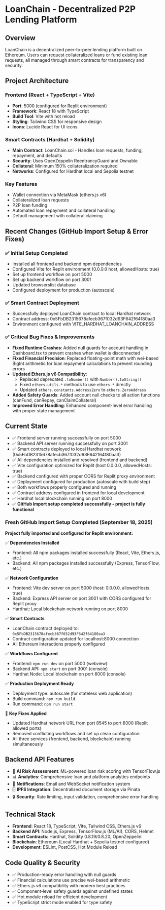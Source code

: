 # LoanChain - Decentralized P2P Lending Platform

## Overview
LoanChain is a decentralized peer-to-peer lending platform built on Ethereum. Users can request collateralized loans or fund existing loan requests, all managed through smart contracts for transparency and security.

## Project Architecture

### Frontend (React + TypeScript + Vite)
- **Port**: 5000 (configured for Replit environment)
- **Framework**: React 18 with TypeScript
- **Build Tool**: Vite with hot reload
- **Styling**: Tailwind CSS for responsive design
- **Icons**: Lucide React for UI icons

### Smart Contracts (Hardhat + Solidity)
- **Main Contract**: LoanChain.sol - Handles loan requests, funding, repayment, and defaults
- **Security**: Uses OpenZeppelin ReentrancyGuard and Ownable
- **Collateral**: Minimum 150% collateralization required
- **Networks**: Configured for Hardhat local and Sepolia testnet

### Key Features
- Wallet connection via MetaMask (ethers.js v6)
- Collateralized loan requests
- P2P loan funding
- Automated loan repayment and collateral handling
- Default management with collateral claiming

## Recent Changes (GitHub Import Setup & Error Fixes)

### ✅ Initial Setup Completed
- Installed all frontend and backend npm dependencies
- Configured Vite for Replit environment (0.0.0.0 host, allowedHosts: true)
- Set up frontend workflow on port 5000
- Set up backend workflow on port 3001
- Updated browserslist database
- Configured deployment for production (autoscale)

### ✅ Smart Contract Deployment
- Successfully deployed LoanChain contract to local Hardhat network
- Contract address: 0x5FbDB2315678afecb367f032d93F642f64180aa3
- Environment configured with VITE_HARDHAT_LOANCHAIN_ADDRESS

### ✅ Critical Bug Fixes & Improvements
- **Fixed Runtime Crashes**: Added null guards for account handling in Dashboard.tsx to prevent crashes when wallet is disconnected
- **Fixed Financial Precision**: Replaced floating-point math with wei-based BigInt arithmetic for loan repayment calculations to prevent rounding errors
- **Updated Ethers.js v6 Compatibility**: 
  - Replaced deprecated `.toNumber()` with `Number().toString()`
  - Fixed `ethers.utils.*` methods to use `ethers.*` directly  
  - Updated `ethers.constants.AddressZero` to `ethers.ZeroAddress`
- **Added Safety Guards**: Added account null checks to all action functions (canFund, canRepay, canClaimCollateral)
- **Improved Error Handling**: Enhanced component-level error handling with proper state management

## Current State
- ✅ Frontend server running successfully on port 5000
- ✅ Backend API server running successfully on port 3001  
- ✅ Smart contracts deployed to local Hardhat network (0x5FbDB2315678afecb367f032d93F642f64180aa3)
- ✅ All dependencies installed and resolved (frontend and backend)
- ✅ Vite configuration optimized for Replit (host 0.0.0.0, allowedHosts: true)
- ✅ Backend configured with proper CORS for Replit proxy environment
- ✅ Deployment configured for production (autoscale with build step)
- ✅ Both workflows properly configured and running
- ✅ Contract address configured in frontend for local development
- ✅ Hardhat local blockchain running on port 8000
- ✅ **GitHub import setup completed successfully - project is fully functional**

### Fresh GitHub Import Setup Completed (September 18, 2025)
**Project fully imported and configured for Replit environment:**

✅ **Dependencies Installed**
- Frontend: All npm packages installed successfully (React, Vite, Ethers.js, etc.)
- Backend: All npm packages installed successfully (Express, TensorFlow, etc.)

✅ **Network Configuration**
- Frontend: Vite dev server on port 5000 (host: 0.0.0.0, allowedHosts: true)
- Backend: Express API server on port 3001 with CORS configured for Replit proxy
- Hardhat: Local blockchain network running on port 8000

✅ **Smart Contracts**
- LoanChain contract deployed to: `0x5FbDB2315678afecb367f032d93F642f64180aa3`
- Contract configuration updated for localhost:8000 connection
- All Ethereum interactions properly configured

✅ **Workflows Configured**
- Frontend: `npm run dev` on port 5000 (webview)
- Backend API: `npm start` on port 3001 (console)
- Hardhat Node: Local blockchain on port 8000 (console)

✅ **Production Deployment Ready**
- Deployment type: autoscale (for stateless web application)
- Build command: `npm run build` 
- Run command: `npm run start`

🔧 **Key Fixes Applied**
- Updated Hardhat network URL from port 8545 to port 8000 (Replit allowed ports)
- Removed conflicting workflows and set up clean configuration
- All three services (frontend, backend, blockchain) running simultaneously

## Backend API Features
- 🤖 **AI Risk Assessment**: ML-powered loan risk scoring with TensorFlow.js
- 📊 **Analytics**: Comprehensive loan and platform analytics endpoints
- 📧 **Notifications**: Email and WebSocket notification system  
- 🗄️ **IPFS Integration**: Decentralized document storage via Pinata
- 🔒 **Security**: Rate limiting, input validation, comprehensive error handling

## Technical Stack
- **Frontend**: React 18, TypeScript, Vite, Tailwind CSS, Ethers.js v6
- **Backend API**: Node.js, Express, TensorFlow.js (ML/AI), CORS, Helmet
- **Smart Contracts**: Hardhat, Solidity 0.8.19/0.8.20, OpenZeppelin
- **Blockchain**: Ethereum (Local Hardhat + Sepolia testnet configured)
- **Development**: ESLint, PostCSS, Hot Module Reload

## Code Quality & Security
- ✅ Production-ready error handling with null guards
- ✅ Financial calculations use precise wei-based arithmetic
- ✅ Ethers.js v6 compatibility with modern best practices
- ✅ Component-level safety guards against undefined states
- ✅ Hot module reload for efficient development
- ✅ TypeScript strict mode enabled for type safety